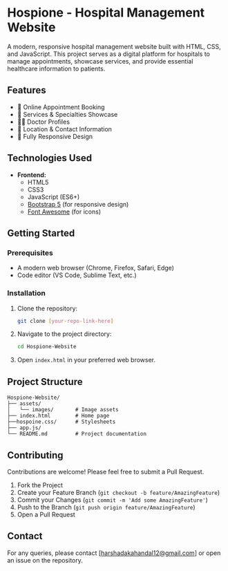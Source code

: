# Hospione - Hospital Management Website

A modern, responsive hospital management website built with HTML, CSS, and JavaScript. This project serves as a digital platform for hospitals to manage appointments, showcase services, and provide essential healthcare information to patients.

## Features

- 📅 Online Appointment Booking
- 🏥 Services & Specialties Showcase
- 👨‍⚕️ Doctor Profiles
- 📍 Location & Contact Information
- 📱 Fully Responsive Design

## Technologies Used

- **Frontend:**
  - HTML5
  - CSS3
  - JavaScript (ES6+)
  - [Bootstrap 5](https://getbootstrap.com/) (for responsive design)
  - [Font Awesome](https://fontawesome.com/) (for icons)

## Getting Started

### Prerequisites

- A modern web browser (Chrome, Firefox, Safari, Edge)
- Code editor (VS Code, Sublime Text, etc.)

### Installation

1. Clone the repository:
   ```bash
   git clone [your-repo-link-here]
   ```
2. Navigate to the project directory:
   ```bash
   cd Hospione-Website
   ```
3. Open `index.html` in your preferred web browser.

## Project Structure

```
Hospione-Website/
├── assets/
│   └── images/       # Image assets
├── index.html        # Home page
├──hospoine.css/      # Stylesheets
├── app.js/ 
└── README.md         # Project documentation
```

## Contributing

Contributions are welcome! Please feel free to submit a Pull Request.

1. Fork the Project
2. Create your Feature Branch (`git checkout -b feature/AmazingFeature`)
3. Commit your Changes (`git commit -m 'Add some AmazingFeature'`)
4. Push to the Branch (`git push origin feature/AmazingFeature`)
5. Open a Pull Request


## Contact

For any queries, please contact [harshadakahandal12@gmail.com] or open an issue on the repository.

